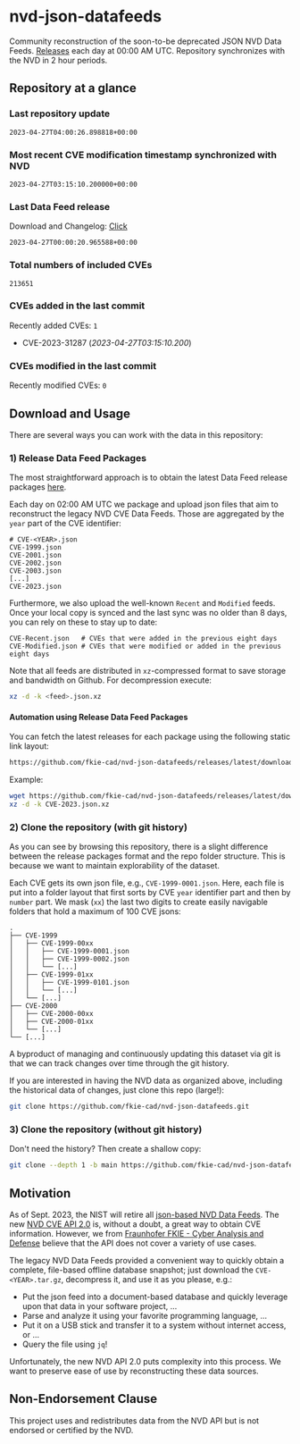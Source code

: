 # nvd-json-datafeeds

Community reconstruction of the soon-to-be deprecated JSON NVD Data Feeds. 
[Releases](https://github.com/fkie-cad/nvd-json-datafeeds/releases/latest) each day at 00:00 AM UTC.
Repository synchronizes with the NVD in 2 hour periods.

## Repository at a glance

### Last repository update

```plain
2023-04-27T04:00:26.898818+00:00
```

### Most recent CVE modification timestamp synchronized with NVD

```plain
2023-04-27T03:15:10.200000+00:00
```

### Last Data Feed release

Download and Changelog: [Click](https://github.com/fkie-cad/nvd-json-datafeeds/releases/latest)

```plain
2023-04-27T00:00:20.965588+00:00
```

### Total numbers of included CVEs

```plai#n
213651
```

### CVEs added in the last commit

Recently added CVEs: `1`

* CVE-2023-31287 (*2023-04-27T03:15:10.200*)


### CVEs modified in the last commit

Recently modified CVEs: `0`



## Download and Usage

There are several ways you can work with the data in this repository:

### 1) Release Data Feed Packages

The most straightforward approach is to obtain the latest Data Feed release packages [here](https://github.com/fkie-cad/nvd-json-datafeeds/releases/latest).

Each day on 02:00 AM UTC we package and upload json files that aim to reconstruct the legacy NVD CVE Data Feeds.
Those are aggregated by the `year` part of the CVE identifier:

```
# CVE-<YEAR>.json
CVE-1999.json
CVE-2001.json
CVE-2002.json
CVE-2003.json
[...]
CVE-2023.json
```

Furthermore, we also upload the well-known `Recent` and `Modified` feeds.
Once your local copy is synced and the last sync was no older than 8 days, you can rely on these to stay up to date:

```plain
CVE-Recent.json   # CVEs that were added in the previous eight days
CVE-Modified.json # CVEs that were modified or added in the previous eight days
```

Note that all feeds are distributed in `xz`-compressed format to save storage and bandwidth on Github.
For decompression execute:

```sh
xz -d -k <feed>.json.xz
```


#### Automation using Release Data Feed Packages

You can fetch the latest releases for each package using the following static link layout:

```sh
https://github.com/fkie-cad/nvd-json-datafeeds/releases/latest/download/CVE-<YEAR>.json.xz
```

Example:

```sh
wget https://github.com/fkie-cad/nvd-json-datafeeds/releases/latest/download/CVE-2023.json.xz
xz -d -k CVE-2023.json.xz
```

### 2) Clone the repository (with git history)

As you can see by browsing this repository, there is a slight difference between the release packages format and the repo folder structure.
This is because we want to maintain explorability of the dataset.

Each CVE gets its own json file, e.g., `CVE-1999-0001.json`.
Here, each file is put into a folder layout that first sorts by CVE `year` identifier part and then by `number` part.
We mask (`xx`) the last two digits to create easily navigable folders that hold a maximum of 100 CVE jsons:

```plain
.
├── CVE-1999
│   ├── CVE-1999-00xx
│   │   ├── CVE-1999-0001.json
│   │   ├── CVE-1999-0002.json
│   │   └── [...]
│   ├── CVE-1999-01xx
│   │   ├── CVE-1999-0101.json
│   │   └── [...]
│   └── [...]
├── CVE-2000
│   ├── CVE-2000-00xx
│   ├── CVE-2000-01xx
│   └── [...]
└── [...]
```

A byproduct of managing and continuously updating this dataset via git is that we can track changes over time through the git history.

If you are interested in having the NVD data as organized above, including the historical data of changes, just clone this repo (large!):

```sh
git clone https://github.com/fkie-cad/nvd-json-datafeeds.git
```

### 3) Clone the repository (without git history)

Don't need the history? Then create a shallow copy:

```sh
git clone --depth 1 -b main https://github.com/fkie-cad/nvd-json-datafeeds.git
```

## Motivation

As of Sept. 2023, the NIST will retire all [json-based NVD Data Feeds](https://nvd.nist.gov/vuln/data-feeds#divRetirementBanner-1).
The new [NVD CVE API 2.0](https://nvd.nist.gov/developers/vulnerabilities) is, without a doubt, a great way to obtain CVE information.
However, we from [Fraunhofer FKIE - Cyber Analysis and Defense](https://www.fkie.fraunhofer.de/en/departments/cad.html) believe that the API does not cover a variety of use cases.

The legacy NVD Data Feeds provided a convenient way to quickly obtain a complete, file-based offline database snapshot; just download the `CVE-<YEAR>.tar.gz`, decompress it, and use it as you please, e.g.:

* Put the json feed into a document-based database and quickly leverage upon that data in your software project, ...
* Parse and analyze it using your favorite programming language, ...
* Put it on a USB stick and transfer it to a system without internet access, or ...
* Query the file using `jq`!

Unfortunately, the new NVD API 2.0 puts complexity into this process.
We want to preserve ease of use by reconstructing these data sources.

## Non-Endorsement Clause

This project uses and redistributes data from the NVD API but is not endorsed or certified by the NVD.